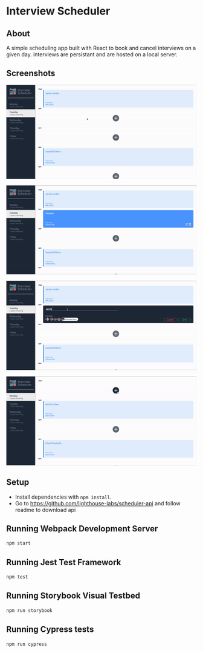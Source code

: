 # Interview Scheduler

## About

A simple scheduling app built with React to book and cancel interviews on a given day.
interviews are persistant and are hosted on a local server.

## Screenshots

![Add new interview](https://github.com/Jimmy-b36/scheduler/blob/master/public/docs/add-new-interview.gif)

![Delete Interview](https://github.com/Jimmy-b36/scheduler/blob/master/public/docs/delete-interview.gif)

![Edit Interview](https://github.com/Jimmy-b36/scheduler/blob/master/public/docs/edit-interview.gif)

![Show persistance](https://github.com/Jimmy-b36/scheduler/blob/master/public/docs/show-persistance.gif)

## Setup

- Install dependencies with `npm install`.
- Go to <https://github.com/lighthouse-labs/scheduler-api> and follow readme to download api

## Running Webpack Development Server

```sh
npm start
```

## Running Jest Test Framework

```sh
npm test
```

## Running Storybook Visual Testbed

```sh
npm run storybook
```

## Running Cypress tests

```sh
npm run cypress
```
